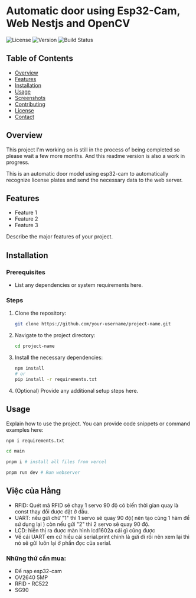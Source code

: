 # Automatic door using Esp32-Cam, Web Nestjs and OpenCV

![License](https://img.shields.io/badge/license-MIT-blue.svg)
![Version](https://img.shields.io/badge/version-1.1.0-brightgreen.svg)
![Build Status](https://img.shields.io/badge/build-passing-brightgreen.svg)

## Table of Contents

- [Overview](#overview)
- [Features](#features)
- [Installation](#installation)
- [Usage](#usage)
- [Screenshots](#screenshots)
- [Contributing](#contributing)
- [License](#license)
- [Contact](#contact)

## Overview

This project I'm working on is still in the process of being completed so please wait a few more months. And this readme version is also a work in progress. 

This is an automatic door model using esp32-cam to automatically recognize license plates and send the necessary data to the web server.

## Features

- Feature 1
- Feature 2
- Feature 3

Describe the major features of your project.

## Installation

### Prerequisites

- List any dependencies or system requirements here.

### Steps

1. Clone the repository:
    ```bash
    git clone https://github.com/your-username/project-name.git
    ```
2. Navigate to the project directory:
    ```bash
    cd project-name
    ```
3. Install the necessary dependencies:
    ```bash
    npm install
    # or
    pip install -r requirements.txt
    ```
4. (Optional) Provide any additional setup steps here.

## Usage

Explain how to use the project. You can provide code snippets or command examples here:

```bash
npm i requirements.txt

cd main

pnpm i # install all files from vercel

pnpm run dev # Run webserver

```
## Việc của Hằng
- RFID: Quét mã RFID sẽ chạy 1 servo 90 độ có biến thời gian quay là const thay đổi được đặt ở đầu.
- UART: nếu gửi chữ "1" thì 1 servo sẽ quay 90 độ( nên tạo cùng 1 hàm để sử dụng lại ) còn nếu gửi "2" thì 2 servo sẽ quay 90 độ. 
- LCD: hiển thị ra được màn hình lcd1602a cái gì cũng được 
- Về cái UART em cứ hiểu cái serial.print chính là gửi đi rồi nên xem lại thì nó sẽ gửi luôn lại ở phần đọc của serial.
 
### Những thứ cần mua:
- Đế nạp esp32-cam
- OV2640 5MP
- RFID - RC522
- SG90